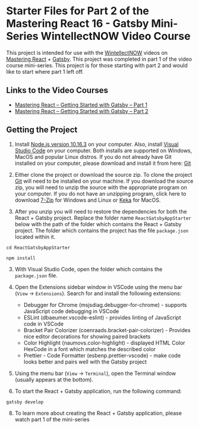 # Starter Files for Part 2 of the Mastering React 16 - Gatsby Mini-Series WintellectNOW Video Course

This project is intended for use with the [WintellectNOW](https://www.wintellectnow.com/) videos on [Mastering React](https://reactjs.org/) + [Gatsby](https://www.gatsbyjs.org/). This project was completed in part 1 of the video course mini-series. This project is for those starting with part 2 and would like to start where part 1 left off.

## Links to the Video Courses

- [Mastering React – Getting Started with Gatsby – Part 1](#)
- [Mastering React – Getting Started with Gatsby – Part 2](#)

## Getting the Project

1. Install [Node.js version 10.16.3](https://nodejs.org/dist/v10.16.3/) on your computer. Also, install [Visual Studio Code](https://code.visualstudio.com/) on your computer. Both installs are supported on Windows, MacOS and popular Linux distros. If you do not already have Git installed on your computer, please download and install it from here: [Git](https://git-scm.com/downloads)

2. Either clone the project or download the source zip. To clone the project [Git](https://git-scm.com/downloads) will need to be installed on your machine. If you download the source zip, you will need to unzip the source with the appropriate program on your computer. If you do not have an unzipping program, click here to download [7-Zip](https://www.7-zip.org) for Windows and Linux or [Keka](https://www.keka.io) for MacOS.

3. After you unzip you will need to restore the dependencies for both the React + Gatsby project. Replace the folder name `ReactGatsbyAppStarter` below with the path of the folder which contains the React + Gatsby project. The folder which contains the project has the file `package.json` located within it.

```
cd ReactGatsbyAppStarter

npm install
```

3. With Visual Studio Code, open the folder which contains the `package.json` file.

4. Open the Extensions sidebar window in VSCode using the menu bar (`View` -> `Extensions`). Search for and install the following extensions:

    - Debugger for Chrome (msjsdiag.debugger-for-chrome) - supports JavaScript code debugging in VSCode
    - ESLint (dbaeumer.vscode-eslint) - provides linting of JavaScript code in VSCode
    - Bracket Pair Colorizer (coenraads.bracket-pair-colorizer) - Provides nice editor decorations for showing paired brackets
    - Color Highlight (naumovs.color-highlight) - displayed HTML Color HexCode in a font which matches the described color
    - Prettier - Code Formatter (esbenp.prettier-vscode) - make code looks better and pairs well with the Gatsby project

5. Using the menu bar (`View` -> `Terminal`), open the Terminal window (usually appears at the bottom).

6. To start the React + Gatsby application, run the following command:

```
gatsby develop
```

8. To learn more about creating the React + Gatsby application, please watch part 1 of the mini-series
